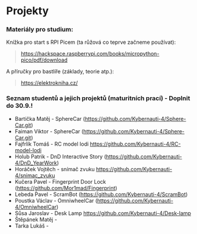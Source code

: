 # Projekty

### Materiály pro studium:

Knížka pro start s RPI Picem (ta růžová co teprve začneme používat):
> https://hackspace.raspberrypi.com/books/micropython-pico/pdf/download

A příručky pro bastlíře (základy, teorie atp.):
> https://elektrokniha.cz/

### Seznam studentů a jejich projektů (maturitních prací) - Doplnit do 30.9.!
 - Bartička Matěj - SphereCar (https://github.com/Kybernauti-4/Sphere-Car.git)
 - Faiman Viktor - SphereCar (https://github.com/Kybernauti-4/Sphere-Car.git)
 - Fajfrlík Tomáš - RC model lodi https://github.com/Kybernauti-4/RC-model-lodi
 - Holub Patrik - DnD Interactive Story (https://github.com/Kybernauti-4/DnD_YearWork)
 - Horáček Vojtěch - snímač zvuku https://github.com/Kybernauti-4/snimac_zvuku
 - Kučera Pavel - Fingerprint Door Lock (https://github.com/Mor1mad/Fingerprint)
 - Lebeda Pavel - ScramBot (https://github.com/Kybernauti-4/ScramBot)
 - Poustka Václav - OmniwheelCar (https://github.com/Kybernauti-4/OmniwheelCar)
 - Sůsa Jaroslav - Desk Lamp https://github.com/Kybernauti-4/Desk-lamp
 - Štěpánek Matěj - 
 - Tarka Lukáš - 
